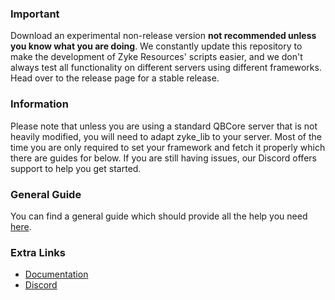 ### Important

Download an experimental non-release version **not recommended unless you know what you are doing**. We constantly update this repository to make the development of Zyke Resources' scripts easier, and we don't always test all functionality on different servers using different frameworks. Head over to the release page for a stable release.

### Information

Please note that unless you are using a standard QBCore server that is not heavily modified, you will need to adapt zyke_lib to your server. Most of the time you are only required to set your framework and fetch it properly which there are guides for below. If you are still having issues, our Discord offers support to help you get started.

### General Guide

You can find a general guide which should provide all the help you need [here](https://docs.zykeresources.com/zyke-resources-products/free-resources/zyke-lib/setup).

### Extra Links

-   [Documentation](https://docs.zykeresources.com/zyke-resources-products/free-resources/zyke-lib)
-   [Discord](https://discord.zykeresources.com/)
